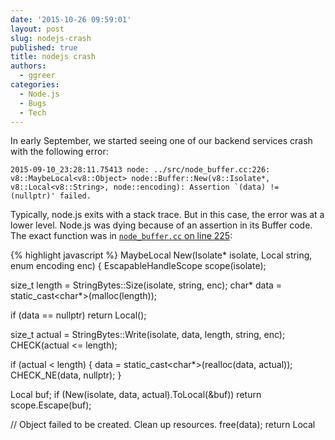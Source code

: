 ```yaml
---
date: '2015-10-26 09:59:01'
layout: post
slug: nodejs-crash
published: true
title: nodejs crash
authors:
  - ggreer
categories:
  - Node.js
  - Bugs
  - Tech
---
```


In early September, we started seeing one of our backend services crash with the following error:

    2015-09-10_23:28:11.75413 node: ../src/node_buffer.cc:226: v8::MaybeLocal<v8::Object> node::Buffer::New(v8::Isolate*, v8::Local<v8::String>, node::encoding): Assertion `(data) != (nullptr)' failed.

Typically, node.js exits with a stack trace. But in this case, the error was at a lower level. Node.js was dying because of an assertion in its Buffer code. The exact function was in [`node_buffer.cc` on line 225](https://github.com/nodejs/node/blob/v4.2.1/src/node_buffer.cc#L225):

{% highlight javascript %}
MaybeLocal<Object> New(Isolate* isolate,
                       Local<String> string,
                       enum encoding enc) {
  EscapableHandleScope scope(isolate);

  size_t length = StringBytes::Size(isolate, string, enc);
  char* data = static_cast<char*>(malloc(length));

  if (data == nullptr)
    return Local<Object>();

  size_t actual = StringBytes::Write(isolate, data, length, string, enc);
  CHECK(actual <= length);

  if (actual < length) {
    data = static_cast<char*>(realloc(data, actual));
    CHECK_NE(data, nullptr);
  }

  Local<Object> buf;
  if (New(isolate, data, actual).ToLocal(&buf))
    return scope.Escape(buf);

  // Object failed to be created. Clean up resources.
  free(data);
  return Local<Object>();
}
{% endhighlight %}

Somehow, `data` was null. The first thing I did was `man realloc`, which gave me this info:

> If ptr is NULL, realloc() is identical to a call to malloc() for size bytes.  If size is zero and ptr is not NULL, a new, minimum sized object is allocated and the original object is freed.

Apparently, it wasn't possible for `realloc()` to return null. There was simply no way for that function, executed sequentially, to fail in this way. Therefore (I reasoned), the bug must another thread modifying shared state. Probably a hard-to-reproduce race condition. Ugh. Still, I needed to fix the issue. Desiring to know more, I tried to build a reproducible test case.

Unfortunately, I could only trigger the crash in prod or staging, and only when copying lots of data between instances of our colab service.




paired on the bug with matt
looked at linux manpage for realloc. oh hey, it can return null if len 0. fuck

added some logging to node. deployed to staging

base64 encoded bufs are culprit


https://github.com/nodejs/node/issues/3496
